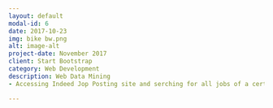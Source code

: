 ```yaml
---
layout: default
modal-id: 6
date: 2017-10-23
img: bike bw.png
alt: image-alt
project-date: November 2017
client: Start Bootstrap
category: Web Development
description: Web Data Mining
- Accessing Indeed Jop Posting site and serching for all jobs of a certain title and performing NLP Natural language processing on job content to determine the number of times certian skill terms appear and tracking the current "importance" of the skill according to city demand

---
```

